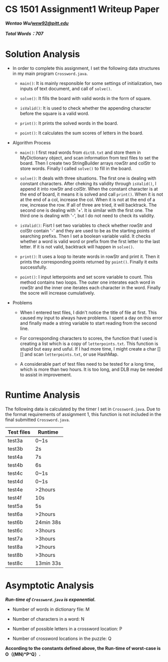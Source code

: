 # CS 1501 Assignment1 Writeup Paper

__*Wentao Wu/wew92@pitt.edu*__

__*Total Words：707*__

# Solution Analysis #

- In order to complete this assignment, I set the following data structures in my main program `Crossword.java`.

  - `main()`: It is mainly responsible for some settings of initialization, two inputs of text document, and call of `solve()`. 
  
  - `solve()`: It fills the board with valid words in the form of square.
  
  - `isValid()`: It is used to check whether the appending character before the square is a valid word.
  
  - `print()`: It prints the solved words in the board. 
  
  - `point()`: It calculates the sum scores of letters in the board.

- Algorithm Process

  - `main()`: I first read words from `dict8.txt` and store them in MyDictionary object, and scan information from test files to set the board. Then I create two StringBuilder arrays rowStr and colStr to store words. Finally I called `solve()`  to fill in the board.
  
  - `solve()`: It deals with three situations. The first one is dealing with constant characters. After cheking its validity through `isValid()`, I append it into rowStr and colStr. When the constant character is at the end of board, it means it is solved and call `print()`. When it is not at the end of a col, increase the col. When it is not at the end of a row, increase the row. If all of three are tried, it will backtrack. The second one is dealing with '+'. It is similar with the first one. The third one is dealing with '-', but I do not need to check its validity.
  
  - `isValid()`: Fisrt I set two variables to check whether rowStr and colStr contain '-' and they are used to be as the starting points of searching prefixs. Then I set a boolean variable valid. It checks whether a word is valid word or prefix from the first letter to the last letter. If it is not valid, backtrack will happen in `solve()`.
  
  - `print()`: It uses a loop to iterate words in rowStr and print it. Then it prints the corresponding points returned by `point()`. Finally it exits successfully.
  
  - `point()`: I input letterpoints and set score variable to count. This method contains two loops. The outer one interates each word in rowStr and the inner one iterates each character in the word. Finally the socre will increase cumulatively.

- Problems

  - When I entered test files, I didn't notice the title of file at first. This caused my input to always have problems. I spent a day on this error and finally made a string variable to start reading from the second line.
  
  - For corresponding characters to scores, the function that I used is creating a list which is a copy of `letterpoints.txt`. This function is stupid but easy and usful.  If I had more time, I might create a char [] [] and scan `letterpoints.txt`, or use HashMap.

  - A considerable part of test files need to be tested for a long time, which is more than two hours. It is too long, and DLB may be needed to assist in improvement.

# Runtime Analysis #

The following data is calculated by the timer I set in `Crossword.java`. Due to the format requirements of assignment 1, this function is not included in the final submitted `Crossword.java`.

| Test files    | Runtime   |
|---------------|-----------|
| test3a     | 0~1s      |
| test3b     | 2s      |
| test4a     | 7s      |
| test4b     | 6s      |
| test4c     | 0~1s      |
| test4d     | 0~1s      |
| test4e     | >2hours     |
| test4f     | 10s      |
| test5a     | 5s      |
| test6a     | >2hours |
| test6b     | 24min 38s  |
| test6c     | >3hours |
| test7a     |  >3hours|
| test8a     |>2hours    |
| test8b     | >3hours    |
| test8c     | 13min 33s |

# Asymptotic Analysis #

__*Run-time of `Crossword.java` is exponential.*__
- Number of words in dictionary file: M
    
- Number of characters in a word: N
   
- Number of possible letters in a crossword location: P
   
- Number of crossword locations in the puzzle: Q

__According to the constants defined above, the Run-time of worst-case is O（(MN)*P^Q）.__
   
